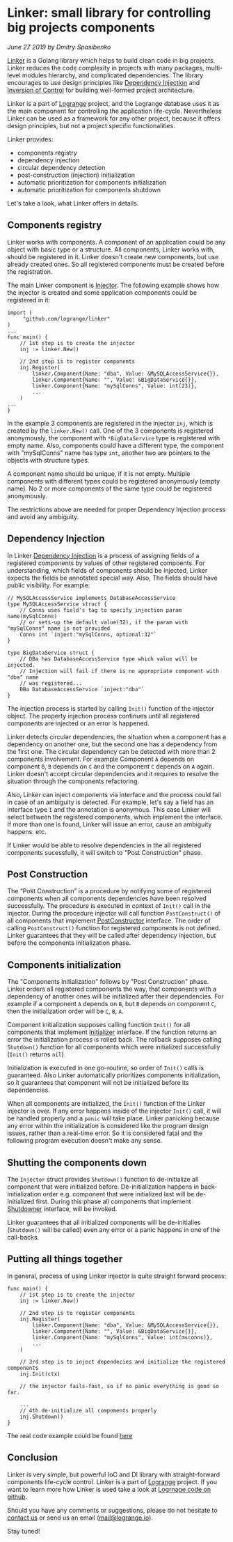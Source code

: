 # Linker: small library for controlling big projects components
_June 27 2019 by Dmitry Spasibenko_

[Linker](https://github.com/logrange/linker) is a Golang library which helps to build clean code in big projects. Linker reduces the code complexity in projects with many packages, multi-level modules hierarchy, and complicated dependencies. The library encourages to use design principles like [Dependency Injection](https://en.wikipedia.org/wiki/Dependency_injection) and [Inversion of Control](https://en.wikipedia.org/wiki/Inversion_of_control) for building well-formed project architecture.

Linker is a part of [Logrange](https://logrange.io) project, and the Logrange database uses it as the main component for controlling the application life-cycle. Nevertheless Linker can be used as a framework for any other project, because it offers design principles, but not a project specific functionalities.

Linker provides:
- components registry
- dependency injection
- circular dependency detection
- post-construction (injection) initialization
- automatic prioritization for components initialization
- automatic prioritization for components shutdown

Let's take a look, what Linker offers in details.

## Components registry
Linker works with components. A component of an application could be any object with basic type or a structure. All components, Linker works with, should be registered in it. Linker doesn't create new components, but use already created ones. So all registered components must be created before the registration. 

The main Linker component is [Injector](https://github.com/logrange/linker/blob/5dbea0d87b81a70e721f6c359d5f28dc1a01e080/inject.go#L59). The following example shows how the injector is created and some application components could be registered in it:
```golang
import (
     "github.com/logrange/linker"
)
...
func main() {
    // 1st step is to create the injector
    inj := linker.New()
	
    // 2nd step is to register components
    inj.Register(
		linker.Component{Name: "dba", Value: &MySQLAccessService{}},
		linker.Component{Name: "", Value: &BigDataService{}},
		linker.Component{Name: "mySqlConns", Value: int(23)},
		...
	)
...
}
```
In the example 3 components are registered in the injector `inj`, which is created by the `linker.New()` call. One of the 3 components is registered anonymously, the component with `*BigDataService` type is registered with empty name. Also, components could have a different type, the component with "mySqlConns" name has type `int`, another two are pointers to the objects with structure types.

A component name should be unique, if it is not empty. Multiple components with different types could be registered anonymously (empty name). No 2 or more components of the same type could be registered anonymously. 

The restrictions above are needed for proper Dependency Injection process and avoid any ambiguity.

## Dependency Injection 
In Linker [Dependency Injection](https://en.wikipedia.org/wiki/Dependency_injection) is a process of assigning fields of a registered components by values of other registered compoents. For understanding, which fields of components should be injected, Linker expects the fields be annotated special way. Also, The fields should have public visibility. For example:

```golang
// MySQLAccessService implements DatabaseAccessService
type MySQLAccessService struct {
	// Conns uses field's tag to specify injection param name(mySqlConns)
	// or sets-up the default value(32), if the param with "mySqlConns" name is not provided 
    Conns int `inject:"mySqlConns, optional:32"`
}

type BigDataService struct {
	// DBa has DatabaseAccessService type which value will be injected.
	// Injection will fail if there is no appropriate component with "dba" name
	// was registered...
    DBa DatabaseAccessService `inject:"dba"`
}
```
The injection process is started by calling `Init()` function of the injector object. The property injection process continues until all registered components are injected or an error is happened.

Linker detects circular dependencies, the situation when a component has a dependency on another one, but the second one has a dependency from the first one. The circular dependency can be detected with more than 2 components involvement. For example Component `A` depends on component `B`, `B` depends on `C` and the component `C` depends on `A` again. Linker doesn't accept circular dependencies and it requires to resolve the situation through the components refactoring.

Also, Linker can inject components via interface and the process could fail in case of an ambiguity is detected. For example, let's say a field has an interface type `I` and the annotation is anonymous. This case Linker will select between the registered components, which implement the interface. If more than one is found, Linker will issue an error, cause an ambiguity happens. etc.

If Linker would be able to resolve dependencies in the all registered components sucessfully, it will switch to "Post Construction" phase.

## Post Construction
The “Post Construction” is a procedure by notifying some of registered components when all components dependencies have been resolved successfully. The procedure is executed in context of `Init()` call in the injector. During the procedure injector will call function `PostConstruct()` of all components that implement [PostConstructor](https://github.com/logrange/linker/blob/5dbea0d87b81a70e721f6c359d5f28dc1a01e080/inject.go#L74) interface. The order of calling `PostConstruct()` function for registered components is not defined. Linker guarantees that they will be called after dependency injection, but before the components initialization phase.

## Components initialization
The "Components Initialization" follows by "Post Construction" phase. Linker orders all registered components the way, that components with a dependency of another ones will be initialized after their dependencies. For example if a component `A` depends on `B`, but `B` depends on component `C`, then the initialization order will be `C`, `B`, `A`. 

Component initialization supposes calling function `Init()` for all components that implement [Initializer](https://github.com/logrange/linker/blob/5dbea0d87b81a70e721f6c359d5f28dc1a01e080/inject.go#L90) interface. If the function returns an error the initialization process is rolled back. The rollback supposes calling `Shutdown()` function for all components which were initialized successfully (`Init()` returns `nil`)

Initialization is executed in one go-routine, so order of `Init()` calls is guaranteed. Also Linker automatically prioritizes components initialization, so it guarantees that component will not be initialized before its dependencies.

When all components are initialized, the `Init()` function of the Linker injector is over. If any error happens inside of the injector `Init()` call, it will be handled properly and a `panic` will take place. Linker panicking because any error within the initialization is considered like the program design issues, rather than a real-time error. So it is considered fatal and the following program execution doesn't make any sense.

## Shutting the components down
The `Injector` struct provides `Shutdown()` function to de-initialize all component that were initialized before. De-initialization happens in back-initialization order e.g. component that were initialized last will be de-initialized first. During this phase all components that implement [Shutdowner](https://github.com/logrange/linker/blob/5dbea0d87b81a70e721f6c359d5f28dc1a01e080/inject.go#L108) interface, will be invoked. 

Linker guarantees that all initialized components will be de-initialies (`Shutdown()` will be called) even any error or a panic happens in one of the call-backs. 

## Putting all things together
In general, process of using Linker injector is quite straight forward process:

```golang
func main() {
    // 1st step is to create the injector
    inj := linker.New()
	
    // 2nd step is to register components
    inj.Register(
		linker.Component{Name: "dba", Value: &MySQLAccessService{}},
		linker.Component{Name: "", Value: &BigDataService{}},
		linker.Component{Name: "mySqlConns", Value: int(msconns)},
		...
	)
	
	// 3rd step is to inject dependecies and initialize the registered components
	inj.Init(ctx)
	
	// the injector fails-fast, so if no panic everything is good so far.
	
	...
	// 4th de-initialize all compoments properly
	inj.Shutdown()
}
```
The real code example could be found [here](https://github.com/logrange/logrange/blob/be1cc8dc0ae8fa9154eec91bea33cd2105509e11/server/server.go#L53)

## Conclusion
Linker is very simple, but powerful IoC and DI library with straight-forward components life-cycle control. Linker is a part of [Logrange](https://logrange.io) project. If you want to learn more how Linker is used take a look at [Logrnage code on github](https://github.com/logrange/logrange). 

Should you have any comments or suggestions, please do not hesitate to [contact us](https://www.logrange.io/#contact-us) or send us an email (mail@logrange.io).

Stay tuned!

